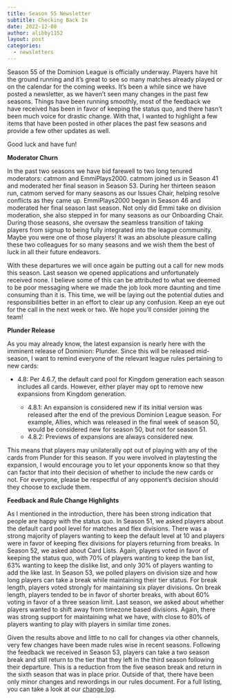 ```yaml
---
title: Season 55 Newsletter
subtitle: Checking Back In
date: 2022-12-08
author: alibby1152
layout: post
categories:
  - newsletters
---
```

Season 55 of the Dominion League is officially underway. Players have hit the ground running and it’s great to see so many matches already played or on the calendar for the coming weeks. It’s been a while since we have posted a newsletter, as we haven’t seen many changes in the past few seasons. Things have been running smoothly, most of the feedback we have received has been in favor of keeping the status quo, and there hasn’t been much voice for drastic change. With that, I wanted to highlight a few items that have been posted in other places the past few seasons and provide a few other updates as well.

Good luck and have fun!

**Moderator Churn**

In the past two seasons we have bid farewell to two long tenured moderators: catmom and EmmiPlays2000. catmom joined us in Season 41 and moderated her final season in Season 53. During her thirteen season run, catmom served for many seasons as our Issues Chair, helping resolve conflicts as they came up. EmmiPlays2000 began in Season 46 and moderated her final season last season. Not only did Emmi take on division moderation, she also stepped in for many seasons as our Onboarding Chair. During those seasons, she oversaw the seamless transition of taking players from signup to being fully integrated into the league community. Maybe you were one of those players! It was an absolute pleasure calling these two colleagues for so many seasons and we wish them the best of luck in all their future endeavors.

With these departures we will once again be putting out a call for new mods this season. Last season we opened applications and unfortunately received none. I believe some of this can be attributed to what we deemed to be poor messaging where we made the job look more daunting and time consuming than it is. This time, we will be laying out the potential duties and responsibilities better in an effort to clear up any confusion. Keep an eye out for the call in the next week or two. We hope you’ll consider joining the team!

**Plunder Release**

As you may already know, the latest expansion is nearly here with the imminent release of Dominion: Plunder. Since this will be released mid-season, I want to remind everyone of the relevant league rules pertaining to new cards:

* 4.8: Per 4.6.7, the default card pool for Kingdom generation each season includes all cards. However, either player may opt to remove new expansions from Kingdom generation.

  * 4.8.1: An expansion is considered new if its initial version was released after the end of the previous Dominion League season. For example, Allies, which was released in the final week of season 50, would be considered new for season 50, but not for season 51.
  * 4.8.2: Previews of expansions are always considered new.

This means that players may unilaterally opt out of playing with any of the cards from Plunder for this season. If you were involved in playtesting the expansion, I would encourage you to let your opponents know so that they can factor that into their decision of whether to include the new cards or not. For everyone, please be respectful of any opponent’s decision should they choose to exclude them.

**Feedback and Rule Change Highlights**

As I mentioned in the introduction, there has been strong indication that people are happy with the status quo. In Season 51, we asked players about the default card pool level for matches and flex divisions. There was a strong majority of players wanting to keep the default level at 10 and players were in favor of keeping flex divisions for players returning from breaks. In Season 52, we asked about Card Lists. Again, players voted in favor of keeping the status quo, with 70% of players wanting to keep the ban list, 63% wanting to keep the dislike list, and only 30% of players wanting to add the like last. In Season 53, we polled players on division size and how long players can take a break while maintaining their tier status. For break length, players voted strongly for maintaining six player divisions. On break length, players tended to be in favor of shorter breaks, with about 60% voting in favor of a three season limit. Last season, we asked about whether players wanted to shift away from timezone based divisions. Again, there was strong support for maintaining what we have, with close to 80% of players wanting to play with players in similar time zones.

Given the results above and little to no call for changes via other channels, very few changes have been made rules wise in recent seasons. Following the feedback we received in Season 53, players can take a two season break and still return to the tier that they left in the third season following their departure. This is a reduction from the five season break and return in the sixth season that was in place prior. Outside of that, there have been only minor changes and rewordings in our rules document. For a full listing, you can take a look at our [change log](https://dominionleague.org/rules-changelog.html).